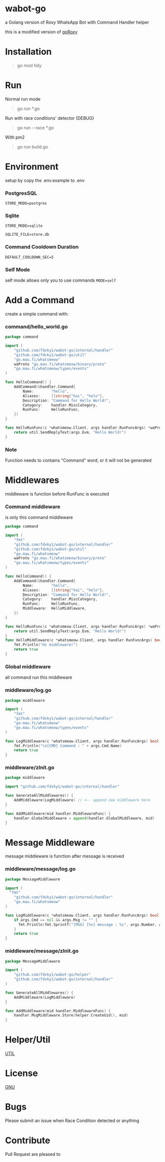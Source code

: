 # wabot-go

a Golang version of Roxy WhatsApp Bot with Command Handler helper

this is a modified version of [goRoxy](github.com/itzngga/goRoxy)

# Installation

> go mod tidy

# Run
Normal run mode
> go run *.go

Run with race conditions' detector (DEBUG)
> go run --race *.go

With pm2
> go run build.go

# Environment
setup by copy the .env.example to .env

### PostgresSQL
`STORE_MODE=postgres`

### Sqlite
`STORE_MODE=sqlite`

`SQLITE_FILE=store.db`

### Command Cooldown Duration
`DEFAULT_COOLDOWN_SEC=5`

### Self Mode
self mode allows only you to use commands
`MODE=self`

# Add a Command
create a simple command with:

### command/hello_world.go
```go
package command

import (
	"github.com/fdvky1/wabot-go/internal/handler"
	"github.com/fdvky1/wabot-go/util"
	"go.mau.fi/whatsmeow"
	waProto "go.mau.fi/whatsmeow/binary/proto"
	"go.mau.fi/whatsmeow/types/events"
)

func HelloCommand() {
	AddCommand(&handler.Command{
		Name:        "hello",
		Aliases:     []string{"hai", "helo"},
		Description: "Command for Hello World!",
		Category:    handler.MiscCategory,
		RunFunc:     HelloRunFunc,
	})
}

func HelloRunFunc(c *whatsmeow.Client, args handler.RunFuncArgs) *waProto.Message {
	return util.SendReplyText(args.Evm, "Hello World!")
}
```

### Note
Function needs to contains "Command" word, or it will not be generated

# Middlewares
middleware is function before RunFunc is executed

### Command middleware
is only this command middleware
```go
package command

import (
	"fmt"
	"github.com/fdvky1/wabot-go/internal/handler"
	"github.com/fdvky1/wabot-go/util"
	"go.mau.fi/whatsmeow"
	waProto "go.mau.fi/whatsmeow/binary/proto"
	"go.mau.fi/whatsmeow/types/events"
)

func HelloCommand() {
	AddCommand(&handler.Command{
		Name:        "hello",
		Aliases:     []string{"hai", "helo"},
		Description: "Command for Hello World!",
		Category:    handler.MiscCategory,
		RunFunc:     HelloRunFunc,
		Middleware:  HelloMiddleware,
	})
}

func HelloRunFunc(c *whatsmeow.Client, args handler.RunFuncArgs) *waProto.Message {
	return util.SendReplyText(args.Evm, "Hello World!")
}
func HelloMiddleware(c *whatsmeow.Client, args handler.RunFuncArgs) bool {
	fmt.Println("Hi middleware!")
	return true
}
```

### Global middleware
all command run this middleware

### middleware/log.go
```go
package middleware

import (
	"fmt"
	"github.com/fdvky1/wabot-go/internal/handler"
	"go.mau.fi/whatsmeow"
	"go.mau.fi/whatsmeow/types/events"
)

func LogMiddleware(c *whatsmeow.Client, args handler.RunFuncArgs) bool {
	fmt.Println("\n[CMD] Command : " + args.Cmd.Name)
	return true
}
```

### middleware/zInit.go
```go
package middleware

import "github.com/fdvky1/wabot-go/internal/handler"

func GenerateAllMiddlewares() {
	AddMiddleware(LogMiddleware) // <-- append new middleware here
}

func AddMiddleware(mid handler.MiddlewareFunc) {
	handler.GlobalMiddleware = append(handler.GlobalMiddleware, mid)
}
```

# Message Middleware
message middleware is function after message is received

### middleware/message/log.go
```go
package MessageMiddleware

import (
  "fmt"
	"github.com/fdvky1/wabot-go/internal/handler"
	"go.mau.fi/whatsmeow"
)

func LogMiddleware(c *whatsmeow.Client, args handler.RunFuncArgs) bool {
	if args.Cmd == nil && args.Msg != "" {
	  fmt.Println(fmt.Sprintf("[MSG] [%s] message : %s", args.Number, args.Msg))
	}
	return true
}

```

### middleware/message/zInit.go
```go
package MessageMiddleware

import (
	"github.com/fdvky1/wabot-go/helper"
	"github.com/fdvky1/wabot-go/internal/handler"
)

func GenerateAllMiddlewares() {
	AddMiddleware(LogMiddleware)
}

func AddMiddleware(mid handler.MiddlewareFunc) {
	handler.MsgMiddleware.Store(helper.CreateUid(), mid)
}

```

# Helper/Util
[UTIL](https://github.com/fdvky1/wabot-go/tree/master/util)

# License
[GNU](https://github.com/fdvky1/wabot-go/blob/master/LICENSE)

# Bugs
Please submit an issue when Race Condition detected or anything

# Contribute
Pull Request are pleased to
